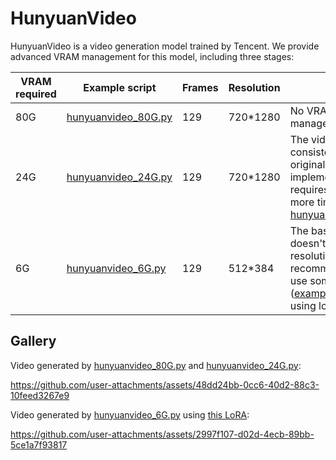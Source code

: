 # HunyuanVideo

HunyuanVideo is a video generation model trained by Tencent. We provide advanced VRAM management for this model, including three stages:

|VRAM required|Example script|Frames|Resolution|Note|
|-|-|-|-|-|
|80G|[hunyuanvideo_80G.py](hunyuanvideo_80G.py)|129|720*1280|No VRAM management.|
|24G|[hunyuanvideo_24G.py](hunyuanvideo_24G.py)|129|720*1280|The video is consistent with the original implementation, but it requires 5%~10% more time than [hunyuanvideo_80G.py](hunyuanvideo_80G.py)|
|6G|[hunyuanvideo_6G.py](hunyuanvideo_6G.py)|129|512*384|The base model doesn't support low resolutions. We recommend users to use some LoRA ([example](https://civitai.com/models/1032126/walking-animation-hunyuan-video)) trained using low resolutions.|

## Gallery

Video generated by [hunyuanvideo_80G.py](hunyuanvideo_80G.py) and [hunyuanvideo_24G.py](hunyuanvideo_24G.py):

https://github.com/user-attachments/assets/48dd24bb-0cc6-40d2-88c3-10feed3267e9

Video generated by [hunyuanvideo_6G.py](hunyuanvideo_6G.py) using [this LoRA](https://civitai.com/models/1032126/walking-animation-hunyuan-video):

https://github.com/user-attachments/assets/2997f107-d02d-4ecb-89bb-5ce1a7f93817
